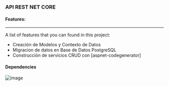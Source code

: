 ### API REST NET CORE

#### Features:
***
A list of features that you can found in this project:
* Creación de Modelos y Contexto de Datos
* Migracion de datos en Base de Datos PostgreSQL
* Construcción de servicios CRUD con [aspnet-codegenerator]

#### Dependencies

![image](https://user-images.githubusercontent.com/66140035/208682520-090b6c5c-af44-43d5-b49b-02ee083a1631.png)

